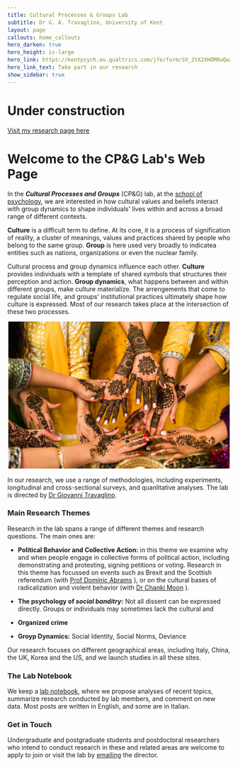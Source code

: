 ```yaml
---
title: Cultural Processes & Groups Lab
subtitle: Dr G. A. Travaglino, University of Kent
layout: page
callouts: home_callouts
hero_darken: true
hero_height: is-large
hero_link: https://kentpsych.eu.qualtrics.com/jfe/form/SV_2tX2XHOM0uQwJ2R
hero_link_text: Take part in our research
show_sidebar: true
---
```


# Under construction
[Visit my research page here](https://www.researchgate.net/profile/Giovanni_Travaglino)

# Welcome to the CP&G Lab's Web Page
In the ***Cultural Processes and Groups*** (CP&G) lab, at the [school of psychology](https://www.kent.ac.uk/psychology), we are interested in how cultural values and beliefs interact with group dynamics to shape individuals' lives within and across a broad range of different contexts. 

**Culture** is a difficult term to define. At its core, it is a process of signification of  reality, a cluster of meanings, values and practices shared by people who belong to the same group. **Group** is here used very broadly to indicatea entities such as nations, organizations or even the nuclear family. 

Cultural process and group dynamics influence each other. **Culture** provides individuals with a template of shared symbols that structures their perception and action. **Group dynamics**, what happens between and within different groups, make culture materialize. The arrengements that come to regulate social life, and groups' institutional practices ultimately shape how culture is expressed. Most of our research takes place at the intersection of these two processes.    

<p align="center">
  <img src="/img/home-vitality.jpg" width="500" />
</p>

In our research, we use a range of methodologies, including experiments, longitudinal and cross-sectional surveys, and quanlitative analyses. The lab is directed by [Dr Giovanni Travaglino](/about/).

### Main Research Themes
Research in the lab spans a range of different themes and research questions. The main ones are:

* **Political Behavior and Collective Action:** in this theme we examine why and when people engage in collective forms of political action, including demonstrating and protesting, signing petitions or voting. Research in this theme has focussed on events such as Brexit and the Scottish referendum (with [Prof Dominic Abrams](https://www.kent.ac.uk/psychology/people/212/www.kent.ac.uk/psychology/people/212/abrams-dominic) ), or on the cultural bases of radicalization and violent behavior (with [Dr Chanki Moon](https://www.researchgate.net/profile/Chanki_Moon) ).

* **The psychology of *social banditry*:** Not all dissent can be expressed directly. Groups or individuals may sometimes lack the cultural and 

* **Organized crime**
* **Groyp Dynamics:** Social Identity, Social Norms, Deviance

Our research focuses on different geographical areas, including Italy, China, the UK, Korea and the US, and we launch studies in all these sites.

### The Lab Notebook
We keep a [lab notebook](/notebook/), where we propose analyses of recent topics, summarize research conducted by lab members, and comment on new data. Most posts are written in English, and some are in Italian.

### Get in Touch
Undergraduate and postgraduate students and postdoctoral researchers who intend to conduct research in these and related areas are welcome to apply to join or visit the lab by [emailing](mailto:g.a.travaglino@kent.ac.uk) the director. 
